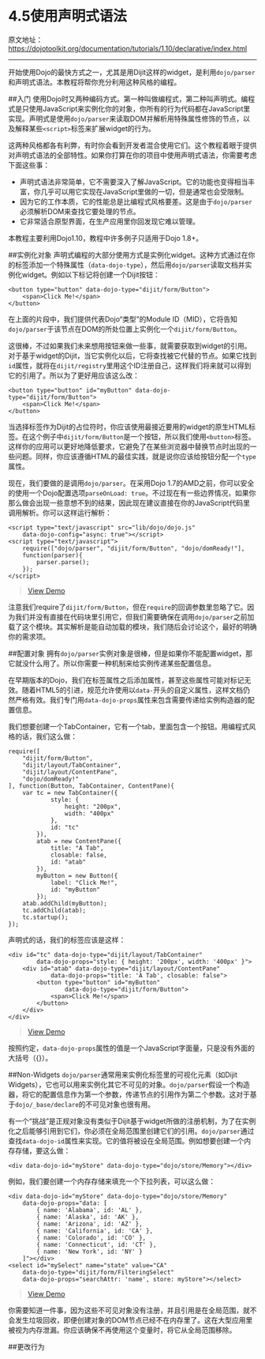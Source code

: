 # 4.5使用声明式语法
原文地址：https://dojotoolkit.org/documentation/tutorials/1.10/declarative/index.html

----------

开始使用Dojo的最快方式之一，尤其是用Dijit这样的widget，是利用`dojo/parser`和声明式语法。本教程将帮你充分利用这种风格的编程。

##入门
使用Dojo时又两种编码方式。第一种叫做编程式，第二种叫声明式。编程式是只使用JavaScript来实例化你的对象，你所有的行为代码都在JavaScript里实现。声明式是使用`dojo/parser`来读取DOM并解析用特殊属性修饰的节点，以及解释某些`<script>`标签来扩展widget的行为。

这两种风格都各有利弊，有时你会看到开发者混合使用它们。这个教程着眼于提供对声明式语法的全部特性。如果你打算在你的项目中使用声明式语法，你需要考虑下面这些事：

 - 声明式语法非常简单，它不需要深入了解JavaScript。它的功能也变得相当丰富，你几乎可以用它实现在JavaScript里做的一切，但是通常也会受限制。
 - 因为它的工作本质，它的性能总是比编程式风格要差。这是由于`dojo/parser`必须解析DOM来查找它要处理的节点。
 - 它非常适合原型界面，在生产应用里你回发现它难以管理。

本教程主要利用Dojo1.10，教程中许多例子只适用于Dojo 1.8+。

##实例化对象
声明式编程的大部分使用方式是实例化widget。这种方式通过在你的标签添加一个特殊属性（`data-dojo-type`），然后用`dojo/parser`读取文档并实例化widget。例如以下标记将创建一个Dijit按钮：

```
<button type="button" data-dojo-type="dijit/form/Button">
    <span>Click Me!</span>
</button>
```
在上面的片段中，我们提供代表Dojo“类型”的Module ID（MID），它将告知`dojo/parser`于该节点在DOM的所处位置上实例化一个`dijit/form/Button`。

这很棒，不过如果我们未来想用按钮来做一些事，就需要获取到widget的引用。对于基于widget的Dijit，当它实例化以后，它将查找被它代替的节点。如果它找到`id`属性，就将在`dijit/registry`里用这个ID注册自己，这样我们将来就可以得到它的引用了。所以为了更好用应该这么改：

```
<button type="button" id="myButton" data-dojo-type="dijit/form/Button">
    <span>Click Me!</span>
</button>
```
当选择标签作为Dijit的占位符时，你应该使用最接近要用的widget的原生HTML标签。在这个例子中`dijit/form/Button`是一个按钮，所以我们使用`<button>`标签。这样你的应用可以更好地降低要求，它避免了在某些浏览器中替换节点时出现的一些问题。同样，你应该遵循HTML的最佳实践，就是说你应该给按钮分配一个`type`属性。

现在，我们要做的是调用`dojo/parser`。在采用Dojo 1.7的AMD之前，你可以安全的使用一个Dojo配置选项`parseOnLoad: true`。不过现在有一些边界情况，如果你那么做会出现一些意想不到的结果，因此现在建议直接在你的JavaScript代码里调用解析。你可以这样运行解析：

```
<script type="text/javascript" src="lib/dojo/dojo.js"
    data-dojo-config="async: true"></script>
<script type="text/javascript">
    require(["dojo/parser", "dijit/form/Button", "dojo/domReady!"],
    function(parser){
        parser.parse();
    });
</script>
```
> [View Demo](https://dojotoolkit.org/documentation/tutorials/1.10/declarative/demo/button.html)

注意我们require了`dijit/form/Button`，但在`require`的回调参数里忽略了它。因为我们并没有直接在代码块里引用它，但我们需要确保在调用`dojo/parser`之前加载了这个模块。其实解析是能自动加载的模块，我们随后会讨论这个，最好的明确你的需求项。

##配置对象
拥有`dojo/parser`实例对象是很棒，但是如果你不能配置widget，那它就没什么用了。所以你需要一种机制来给实例传递某些配置信息。

在早期版本的Dojo，我们在标签属性之后添加属性，甚至这些属性可能对标记无效。随着HTML5的引进，规范允许使用以`data-`开头的自定义属性，这样文档仍然严格有效。我们专门用`data-dojo-props`属性来包含需要传递给实例构造器的配置信息。

我们想要创建一个TabContainer，它有一个tab，里面包含一个按钮。用编程式风格的话，我们这么做：

```
require([
    "dijit/form/Button",
    "dijit/layout/TabContainer",
    "dijit/layout/ContentPane",
    "dojo/domReady!"
], function(Button, TabContainer, ContentPane){
    var tc = new TabContainer({
            style: {
                height: "200px",
                width: "400px"
            },
            id: "tc"
        }),
        atab = new ContentPane({
            title: "A Tab",
            closable: false,
            id: "atab"
        }),
        myButton = new Button({
            label: "Click Me!",
            id: "myButton"
        });
    atab.addChild(myButton);
    tc.addChild(atab);
    tc.startup();
});
```
声明式的话，我们的标签应该是这样：

```
<div id="tc" data-dojo-type="dijit/layout/TabContainer"
        data-dojo-props="style: { height: '200px', width: '400px' }">
    <div id="atab" data-dojo-type="dijit/layout/ContentPane"
            data-dojo-props="title: 'A Tab', closable: false">
        <button type="button" id="myButton"
                data-dojo-type="dijit/form/Button">
            <span>Click Me!</span>
        </button>
    </div>
</div>
```
> [View Demo](https://dojotoolkit.org/documentation/tutorials/1.10/declarative/demo/tab.html)

按照约定，`data-dojo-props`属性的值是一个JavaScript字面量，只是没有外面的大括号（{}）。

##Non-Widgets
`dojo/parser`通常用来实例化标签里的可视化元素（如Dijit Widgets），它也可以用来实例化其它不可见的对象。`dojo/parser`假设一个构造器，将它的配置信息作为第一个参数，传递节点的引用作为第二个参数。这对于基于`dojo/_base/declare`的不可见对象也很有用。

有一个“挑战”是正规对象没有类似于Dijit基于widget所做的注册机制，为了在实例化之后能够引用到它们，你必须在全局范围里创建它们的引用。`dojo/parser`通过查找`data-dojo-id`属性来实现。它的值将被设在全局范围。例如想要创建一个内存存储，要这么做：

```
<div data-dojo-id="myStore" data-dojo-type="dojo/store/Memory"></div>
```
例如，我们要创建一个内存存储来填充一个下拉列表，可以这么做：

```
<div data-dojo-id="myStore" data-dojo-type="dojo/store/Memory"
    data-dojo-props="data: [
        { name: 'Alabama', id: 'AL' },
        { name: 'Alaska', id: 'AK' },
        { name: 'Arizona', id: 'AZ' },
        { name: 'California', id: 'CA' },
        { name: 'Colorado', id: 'CO' },
        { name: 'Connecticut', id: 'CT' },
        { name: 'New York', id: 'NY' }
    ]"></div>
<select id="mySelect" name="state" value="CA"
    data-dojo-type="dijit/form/FilteringSelect"
    data-dojo-props="searchAttr: 'name', store: myStore"></select>
```
> [View Demo](https://dojotoolkit.org/documentation/tutorials/1.10/declarative/demo/nonwidget.html)

你需要知道一件事，因为这些不可见对象没有注册，并且引用是在全局范围，就不会发生垃圾回收，即便创建对象的DOM节点已经不在内存里了。这在大型应用里被视为内存泄漏。你应该确保不再使用这个变量时，将它从全局范围移除。

##更改行为

